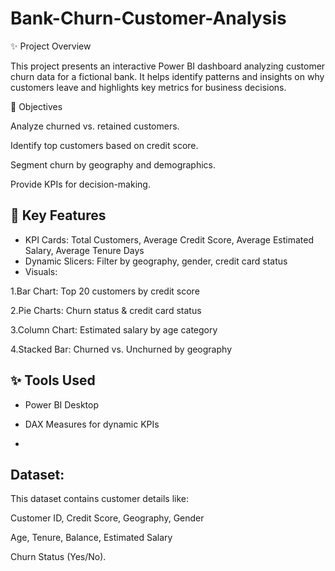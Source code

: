 # Bank-Churn-Customer-Analysis

✨ Project Overview

This project presents an interactive Power BI dashboard analyzing customer churn data for a fictional bank. It helps identify patterns and insights on why customers leave and highlights key metrics for business decisions.

🎯 Objectives

Analyze churned vs. retained customers.

Identify top customers based on credit score.

Segment churn by geography and demographics.

Provide KPIs for decision-making.

## 📌 Key Features

- KPI Cards: Total Customers, Average Credit Score, Average Estimated Salary, Average Tenure Days
- Dynamic Slicers: Filter by geography, gender, credit card status
- Visuals:

1.Bar Chart: Top 20 customers by credit score

2.Pie Charts: Churn status & credit card status

3.Column Chart: Estimated salary by age category

4.Stacked Bar: Churned vs. Unchurned by geography

## ✨ Tools Used

- Power BI Desktop

- DAX Measures for dynamic KPIs
- 
## Dataset:

This dataset contains customer details like:

Customer ID, Credit Score, Geography, Gender

Age, Tenure, Balance, Estimated Salary

Churn Status (Yes/No).
